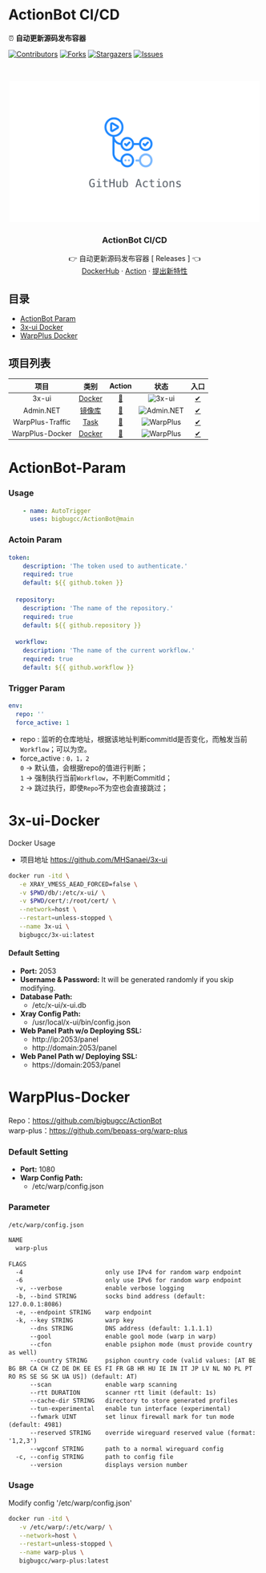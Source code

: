 # ActionBot CI/CD
⏰ **自动更新源码发布容器**

[![Contributors][contributors-shield]][contributors-url]
[![Forks][forks-shield]][forks-url]
[![Stargazers][stars-shield]][stars-url]
[![Issues][issues-shield]][issues-url]

<br />
<p align="center">
  <a href="https://github.com/bigbugcc/ActionBot">
    <img src="./assets/action.jpg" alt="Logo" width="500" />
  </a>
  <h3 align="center">ActionBot CI/CD</h3>
  <p align="center">
    👉 自动更新源码发布容器
 [<a herf="https://github.com/bigbugcc/ActionBot/releases"> Releases </a>] 👈
    <br />
    <a href="https://hub.docker.com/u/bigbugcc">DockerHub</a>
    ·
    <a href="https://github.com/bigbugcc/ActionBot/actions">Action</a>
    ·
    <a href="https://github.com/bigbugcc/ActionBot/issues">提出新特性</a>
  </p>
</p>

## 目录
- [ActionBot Param](#ActionBot-Param)
- [3x-ui Docker](#3x-ui-Docker)
- [WarpPlus Docker](#WarpPlus-Docker)


## 项目列表
|           项目        |         类别         |        Action         |            状态          |              入口          |
| :------------------------: | :---------------------: | :-------------------: | :-------------------: | :--------------------------: |
|             3x-ui                   |  [Docker](https://github.com/MHSanaei/3x-ui) |[🍕](https://github.com/bigbugcc/ActionBot/actions/workflows/3x-ui-Docker.yml) | ![3x-ui](https://github.com/bigbugcc/ActionBot/actions/workflows/3x-ui-Docker.yml/badge.svg) |  [✔](https://hub.docker.com/r/bigbugcc/3x-ui) |
|             Admin.NET                   |  [镜像库](https://gitee.com/zuohuaijun/Admin.NET) |[🍕](https://github.com/bigbugcc/ActionBot/actions/workflows/Admin.NET-Sync.yml) | ![Admin.NET](https://github.com/bigbugcc/ActionBot/actions/workflows/Admin.NET-Sync.yml/badge.svg) |  [✔](https://github.com/bigbugcc/Admin.NET) |
|             WarpPlus-Traffic                   |  [Task](https://github.com/bigbugcc/ActionBot) |[🍕](https://github.com/bigbugcc/ActionBot/actions/workflows/WarpPlus-Traffic.yml) | ![WarpPlus](https://github.com/bigbugcc/ActionBot/actions/workflows/WarpPlus-Traffic.yml/badge.svg) |  [✔](https://github.com/bigbugcc/ActionBot/blob/main/bin/warp/warp.py) |
|             WarpPlus-Docker                  |  [Docker](https://github.com/bepass-org/warp-plus) |[🍕](https://github.com/bigbugcc/ActionBot/actions/workflows/WarpPlus-Docker.yml) | ![WarpPlus](https://github.com/bigbugcc/ActionBot/actions/workflows/WarpPlus-Docker.yml/badge.svg) |  [✔](https://hub.docker.com/r/bigbugcc/warp-plus) |

# ActionBot-Param
### Usage
```yaml
    - name: AutoTrigger
      uses: bigbugcc/ActionBot@main
```

### Actoin Param
```yaml
token:
    description: 'The token used to authenticate.'
    required: true
    default: ${{ github.token }}

  repository:
    description: 'The name of the repository.'
    required: true
    default: ${{ github.repository }}

  workflow:
    description: 'The name of the current workflow.'
    required: true
    default: ${{ github.workflow }}
```

### Trigger Param
```yaml
env:
  repo: '' 
  force_active: 1
```
- repo : 监听的仓库地址，根据该地址判断commitId是否变化，而触发当前`Workflow`；可以为空。
- force_active : `0，1，2`  
    `0` -> 默认值，会根据repo的值进行判断；   
    `1` -> 强制执行当前`Workflow`，不判断CommitId；  
    `2` -> 跳过执行，即使`Repo`不为空也会直接跳过；

# 3x-ui-Docker
Docker Usage  

- 项目地址 https://github.com/MHSanaei/3x-ui
```bash
docker run -itd \
   -e XRAY_VMESS_AEAD_FORCED=false \
   -v $PWD/db/:/etc/x-ui/ \
   -v $PWD/cert/:/root/cert/ \
   --network=host \
   --restart=unless-stopped \
   --name 3x-ui \
   bigbugcc/3x-ui:latest
```
#### Default Setting
- **Port:** 2053
- **Username & Password:** It will be generated randomly if you skip modifying.
- **Database Path:**
  - /etc/x-ui/x-ui.db
- **Xray Config Path:**
  - /usr/local/x-ui/bin/config.json
- **Web Panel Path w/o Deploying SSL:**
  - http://ip:2053/panel
  - http://domain:2053/panel
- **Web Panel Path w/ Deploying SSL:**
  - https://domain:2053/panel

# WarpPlus-Docker
Repo：https://github.com/bigbugcc/ActionBot  
warp-plus：https://github.com/bepass-org/warp-plus

### Default Setting
- **Port:** 1080
- **Warp Config Path:**
  - /etc/warp/config.json
### Parameter
`/etc/warp/config.json`
```shell
NAME
  warp-plus

FLAGS
  -4                       only use IPv4 for random warp endpoint
  -6                       only use IPv6 for random warp endpoint
  -v, --verbose            enable verbose logging
  -b, --bind STRING        socks bind address (default: 127.0.0.1:8086)
  -e, --endpoint STRING    warp endpoint
  -k, --key STRING         warp key
      --dns STRING         DNS address (default: 1.1.1.1)
      --gool               enable gool mode (warp in warp)
      --cfon               enable psiphon mode (must provide country as well)
      --country STRING     psiphon country code (valid values: [AT BE BG BR CA CH CZ DE DK EE ES FI FR GB HR HU IE IN IT JP LV NL NO PL PT RO RS SE SG SK UA US]) (default: AT)
      --scan               enable warp scanning
      --rtt DURATION       scanner rtt limit (default: 1s)
      --cache-dir STRING   directory to store generated profiles
      --tun-experimental   enable tun interface (experimental)
      --fwmark UINT        set linux firewall mark for tun mode (default: 4981)
      --reserved STRING    override wireguard reserved value (format: '1,2,3')
      --wgconf STRING      path to a normal wireguard config
  -c, --config STRING      path to config file
      --version            displays version number
```
### Usage
Modify config '/etc/warp/config.json'

```bash
docker run -itd \
   -v /etc/warp/:/etc/warp/ \
   --network=host \
   --restart=unless-stopped \
   --name warp-plus \
   bigbugcc/warp-plus:latest
```


<!-- links -->
[contributors-shield]: https://img.shields.io/github/contributors/bigbugcc/ActionBot?style=flat-square
[contributors-url]: https://github.com/bigbugcc/ActionBot/graphs/contributors
[forks-shield]: https://img.shields.io/github/forks/bigbugcc/ActionBot?style=flat-square
[forks-url]: https://github.com/bigbugcc/ActionBot/network/members
[stars-shield]: https://img.shields.io/github/stars/bigbugcc/ActionBot?style=flat-square
[stars-url]: https://github.com/bigbugcc/ActionBot/stargazers
[issues-shield]: https://img.shields.io/github/issues/bigbugcc/ActionBot?style=flat-square
[issues-url]: https://img.shields.io/github/issues/bigbugcc/ActionBot